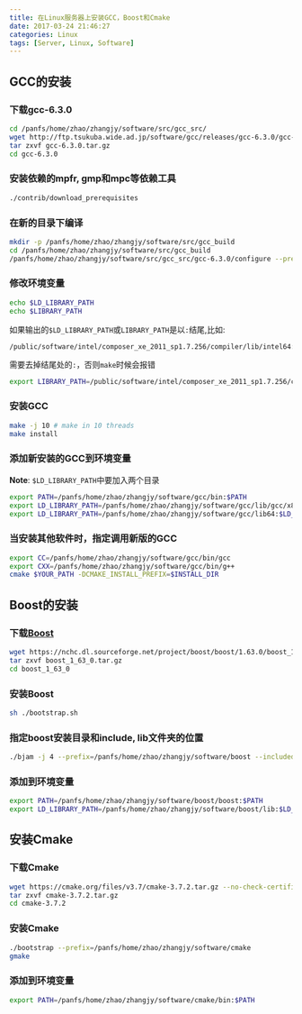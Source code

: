 ```yaml
---
title: 在Linux服务器上安装GCC，Boost和Cmake
date: 2017-03-24 21:46:27
categories: Linux
tags: [Server, Linux, Software]
---
```


## GCC的安装

### 下载gcc-6.3.0

```bash
cd /panfs/home/zhao/zhangjy/software/src/gcc_src/
wget http://ftp.tsukuba.wide.ad.jp/software/gcc/releases/gcc-6.3.0/gcc-6.3.0.tar.gz
tar zxvf gcc-6.3.0.tar.gz
cd gcc-6.3.0
```

### 安装依赖的mpfr, gmp和mpc等依赖工具

```bash
./contrib/download_prerequisites
```

<!-- more -->

### 在新的目录下编译

```bash
mkdir -p /panfs/home/zhao/zhangjy/software/src/gcc_build
cd /panfs/home/zhao/zhangjy/software/src/gcc_build
/panfs/home/zhao/zhangjy/software/src/gcc_src/gcc-6.3.0/configure --prefix=/panfs/home/zhao/zhangjy/software/gcc --disable-multilib
```

### 修改环境变量

```bash
echo $LD_LIBRARY_PATH
echo $LIBRARY_PATH
```

如果输出的`$LD_LIBRARY_PATH`或`LIBRARY_PATH`是以`:`结尾,比如:


```
/public/software/intel/composer_xe_2011_sp1.7.256/compiler/lib/intel64:/public/software/intel/composer_xe_2011_sp1.7.256/mkl/lib/intel64:
```

需要去掉结尾处的`:`，否则`make`时候会报错


```bash
export LIBRARY_PATH=/public/software/intel/composer_xe_2011_sp1.7.256/compiler/lib/intel64:/public/software/intel/composer_xe_2011_sp1.7.256/mkl/lib/intel64
```

### 安装GCC

```bash
make -j 10 # make in 10 threads
make install
```

### 添加新安装的GCC到环境变量

**Note**: `$LD_LIBRARY_PATH`中要加入两个目录

```bash
export PATH=/panfs/home/zhao/zhangjy/software/gcc/bin:$PATH
export LD_LIBRARY_PATH=/panfs/home/zhao/zhangjy/software/gcc/lib/gcc/x86_64-pc-linux-gnu/6.3.0:$LD_LIBRARY_PATH
export LD_LIBRARY_PATH=/panfs/home/zhao/zhangjy/software/gcc/lib64:$LD_LIBRARY_PATH
```

### 当安装其他软件时，指定调用新版的GCC
```bash
export CC=/panfs/home/zhao/zhangjy/software/gcc/bin/gcc
export CXX=/panfs/home/zhao/zhangjy/software/gcc/bin/g++
cmake $YOUR_PATH -DCMAKE_INSTALL_PREFIX=$INSTALL_DIR
```

## Boost的安装

### 下载[Boost](http://www.boost.org/)

```bash
wget https://nchc.dl.sourceforge.net/project/boost/boost/1.63.0/boost_1_63_0.tar.gz
tar zxvf boost_1_63_0.tar.gz
cd boost_1_63_0
```

### 安装Boost

```bash
sh ./bootstrap.sh
```

### 指定boost安装目录和include, lib文件夹的位置

```bash
./bjam -j 4 --prefix=/panfs/home/zhao/zhangjy/software/boost --includedir=/panfs/home/zhao/zhangjy/software/boost --libdir=/panfs/home/zhao/zhangjy/software/boost install
```

### 添加到环境变量

```bash
export PATH=/panfs/home/zhao/zhangjy/software/boost/boost:$PATH
export LD_LIBRARY_PATH=/panfs/home/zhao/zhangjy/software/boost/lib:$LD_LIBRARY_PATH
```

## 安装Cmake

### 下载Cmake

```bash
wget https://cmake.org/files/v3.7/cmake-3.7.2.tar.gz --no-check-certificate
tar zxvf cmake-3.7.2.tar.gz
cd cmake-3.7.2
```

### 安装Cmake

```bash
./bootstrap --prefix=/panfs/home/zhao/zhangjy/software/cmake
gmake
```

### 添加到环境变量

```bash
export PATH=/panfs/home/zhao/zhangjy/software/cmake/bin:$PATH
```

